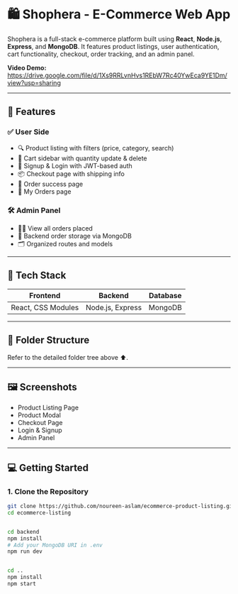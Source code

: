# 🛍️ Shophera - E-Commerce Web App

Shophera is a full-stack e-commerce platform built using **React**, **Node.js**, **Express**, and **MongoDB**. It features product listings, user authentication, cart functionality, checkout, order tracking, and an admin panel.

**Video Demo:**  
https://drive.google.com/file/d/1Xs9RRLvnHvs1REbW7Rc40YwEca9YE1Dm/view?usp=sharing

---

## 🚀 Features

### ✅ User Side
- 🔍 Product listing with filters (price, category, search)
- 🛒 Cart sidebar with quantity update & delete
- 🔐 Signup & Login with JWT-based auth
- 📦 Checkout page with shipping info
- 🎉 Order success page
- 📂 My Orders page

### 🛠️ Admin Panel
- 👩‍💻 View all orders placed
- 🧾 Backend order storage via MongoDB
- 🗂 Organized routes and models

---

## 🔧 Tech Stack

| Frontend            | Backend            | Database   |
|---------------------|--------------------|------------|
| React, CSS Modules  | Node.js, Express   | MongoDB    |

---

## 🧱 Folder Structure

Refer to the detailed folder tree above ⬆️.

---

## 🖼️ Screenshots

- Product Listing Page
- Product Modal
- Checkout Page
- Login & Signup
- Admin Panel

---

## 💻 Getting Started

### 1. Clone the Repository

```bash
git clone https://github.com/noureen-aslam/ecommerce-product-listing.git
cd ecommerce-listing


cd backend
npm install
# Add your MongoDB URI in .env
npm run dev


cd ..
npm install
npm start

